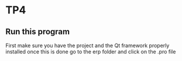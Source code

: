 # TP4
 
## Run this program

First make sure you have the project and the Qt framework properly installed
once this is done go to the erp folder and click on the .pro file

